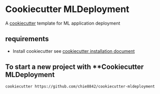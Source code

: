 # Cookiecutter MLDeployment
A [cookiecutter](https://github.com/cookiecutter/cookiecutter) template for ML application deployment

## requirements
* Install cookiecutter
  see [cookiecutter installation document](https://cookiecutter.readthedocs.io/en/latest/installation.html)

## To start a new project with **Cookiecutter MLDeployment
```
cookiecutter https://github.com/chie8842/cookiecutter-mldeployment
```
